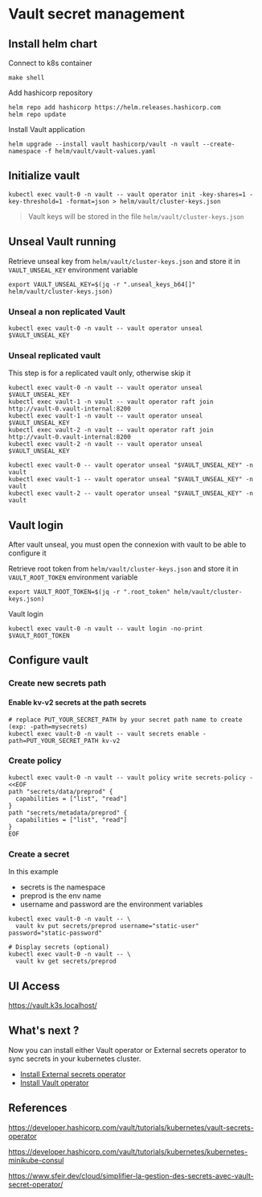 # Vault secret management

## Install helm chart

Connect to k8s container

```shell
make shell
```

Add hashicorp repository

```shell
helm repo add hashicorp https://helm.releases.hashicorp.com
helm repo update
```

Install Vault application

```shell
helm upgrade --install vault hashicorp/vault -n vault --create-namespace -f helm/vault/vault-values.yaml
```

## Initialize vault

```shell
kubectl exec vault-0 -n vault -- vault operator init -key-shares=1 -key-threshold=1 -format=json > helm/vault/cluster-keys.json
```

> Vault keys will be stored in the file `helm/vault/cluster-keys.json`

## Unseal Vault running

Retrieve unseal key from `helm/vault/cluster-keys.json` and store it in `VAULT_UNSEAL_KEY` environment variable

```shell
export VAULT_UNSEAL_KEY=$(jq -r ".unseal_keys_b64[]" helm/vault/cluster-keys.json)
```

### Unseal a non replicated Vault

```shell
kubectl exec vault-0 -n vault -- vault operator unseal $VAULT_UNSEAL_KEY
```

### Unseal replicated vault

This step is for a replicated vault only, otherwise skip it

```shell
kubectl exec vault-0 -n vault -- vault operator unseal $VAULT_UNSEAL_KEY
kubectl exec vault-1 -n vault -- vault operator raft join http://vault-0.vault-internal:8200
kubectl exec vault-1 -n vault -- vault operator unseal $VAULT_UNSEAL_KEY
kubectl exec vault-2 -n vault -- vault operator raft join http://vault-0.vault-internal:8200
kubectl exec vault-2 -n vault -- vault operator unseal $VAULT_UNSEAL_KEY

kubectl exec vault-0 -- vault operator unseal "$VAULT_UNSEAL_KEY" -n vault
kubectl exec vault-1 -- vault operator unseal "$VAULT_UNSEAL_KEY" -n vault
kubectl exec vault-2 -- vault operator unseal "$VAULT_UNSEAL_KEY" -n vault
```

## Vault login

After vault unseal, you must open the connexion with vault to be able to configure it

Retrieve root token from `helm/vault/cluster-keys.json` and store it in `VAULT_ROOT_TOKEN` environment variable

```shell
export VAULT_ROOT_TOKEN=$(jq -r ".root_token" helm/vault/cluster-keys.json)
```

Vault login

```shell
kubectl exec vault-0 -n vault -- vault login -no-print $VAULT_ROOT_TOKEN
```

## Configure vault

### Create new secrets path

#### Enable kv-v2 secrets at the path secrets

```shell
# replace PUT_YOUR_SECRET_PATH by your secret path name to create (exp: -path=mysecrets)
kubectl exec vault-0 -n vault -- vault secrets enable -path=PUT_YOUR_SECRET_PATH kv-v2
```

### Create policy

```shell
kubectl exec vault-0 -n vault -- vault policy write secrets-policy - <<EOF
path "secrets/data/preprod" {
  capabilities = ["list", "read"]
}
path "secrets/metadata/preprod" {
  capabilities = ["list", "read"]
}
EOF
```

### Create a secret

In this example

* secrets is the namespace
* preprod is the env name
* username and password are the environment variables

```shell
kubectl exec vault-0 -n vault -- \
  vault kv put secrets/preprod username="static-user" password="static-password"

# Display secrets (optional)
kubectl exec vault-0 -n vault -- \
  vault kv get secrets/preprod
```

## UI Access

<https://vault.k3s.localhost/>

## What's next ?

Now you can install either Vault operator or External secrets operator to sync secrets in your kubernetes cluster.

* [Install External secrets operator](external-secrets/README.md)
* [Install Vault operator](vault-operator/README.md)

## References

<https://developer.hashicorp.com/vault/tutorials/kubernetes/vault-secrets-operator>

<https://developer.hashicorp.com/vault/tutorials/kubernetes/kubernetes-minikube-consul>

<https://www.sfeir.dev/cloud/simplifier-la-gestion-des-secrets-avec-vault-secret-operator/>
